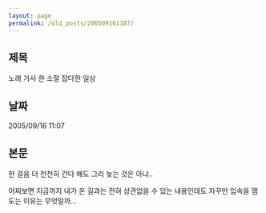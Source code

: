 ```yaml
---
layout: page
permalink: /old_posts/200509161107/
---
```


## 제목
노래 가사 한 소절 잡다한 일상

## 날짜
2005/09/16 11:07

## 본문
한 걸음 더 천천히 간다 해도 그리 늦는 것은 아냐..


어찌보면 지금까지 내가 온 길과는 전혀 상관없을 수 있는 내용인데도
자꾸만 입속을 맴도는 이유는 무엇일까...